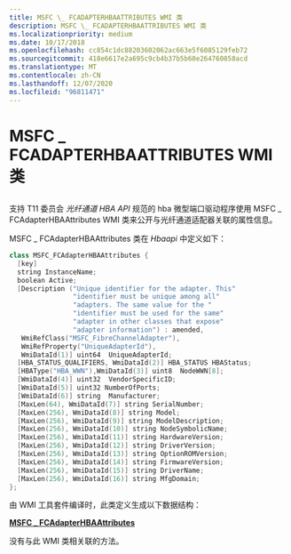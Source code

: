 ```yaml
---
title: MSFC \_ FCADAPTERHBAATTRIBUTES WMI 类
description: MSFC \_ FCADAPTERHBAATTRIBUTES WMI 类
ms.localizationpriority: medium
ms.date: 10/17/2018
ms.openlocfilehash: cc854c1dc88203602062ac663e5f6085129feb72
ms.sourcegitcommit: 418e6617e2a695c9cb4b37b5b60e264760858acd
ms.translationtype: MT
ms.contentlocale: zh-CN
ms.lasthandoff: 12/07/2020
ms.locfileid: "96811471"
---
```

# <a name="msfc_fcadapterhbaattributes-wmi-class"></a>MSFC \_ FCADAPTERHBAATTRIBUTES WMI 类


## <span id="ddk_msfc_fcadapterhbaattributes_wmi_class_kr"></span><span id="DDK_MSFC_FCADAPTERHBAATTRIBUTES_WMI_CLASS_KR"></span>


支持 T11 委员会 *光纤通道 HBA API* 规范的 hba 微型端口驱动程序使用 MSFC \_ FCAdapterHBAAttributes WMI 类来公开与光纤通道适配器关联的属性信息。

MSFC \_ FCAdapterHBAAttributes 类在 *Hbaapi* 中定义如下：

```cpp
class MSFC_FCAdapterHBAAttributes {
  [key] 
  string InstanceName;
  boolean Active;
  [Description ("Unique identifier for the adapter. This"
                "identifier must be unique among all"
                "adapters. The same value for the "
                "identifier must be used for the same"
                "adapter in other classes that expose"
                "adapter information") : amended,
   WmiRefClass("MSFC_FibreChannelAdapter"),
   WmiRefProperty("UniqueAdapterId"),
   WmiDataId(1)] uint64  UniqueAdapterId;
  [HBA_STATUS_QUALIFIERS, WmiDataId(2)] HBA_STATUS HBAStatus;
  [HBAType("HBA_WWN"),WmiDataId(3)] uint8  NodeWWN[8];
  [WmiDataId(4)] uint32  VendorSpecificID;
  [WmiDataId(5)] uint32 NumberOfPorts;
  [WmiDataId(6)] string  Manufacturer;
  [MaxLen(64), WmiDataId(7)] string SerialNumber; 
  [MaxLen(256), WmiDataId(8)] string Model; 
  [MaxLen(256), WmiDataId(9)] string ModelDescription; 
  [MaxLen(256), WmiDataId(10)] string NodeSymbolicName; 
  [MaxLen(256), WmiDataId(11)] string HardwareVersion; 
  [MaxLen(256), WmiDataId(12)] string DriverVersion; 
  [MaxLen(256), WmiDataId(13)] string OptionROMVersion; 
  [MaxLen(256), WmiDataId(14)] string FirmwareVersion; 
  [MaxLen(256), WmiDataId(15)] string DriverName; 
  [MaxLen(256), WmiDataId(16)] string MfgDomain;
};
```

由 WMI 工具套件编译时，此类定义生成以下数据结构：

[**MSFC \_ FCAdapterHBAAttributes**](/windows-hardware/drivers/ddi/hbapiwmi/ns-hbapiwmi-_msfc_fcadapterhbaattributes)

没有与此 WMI 类相关联的方法。

 


